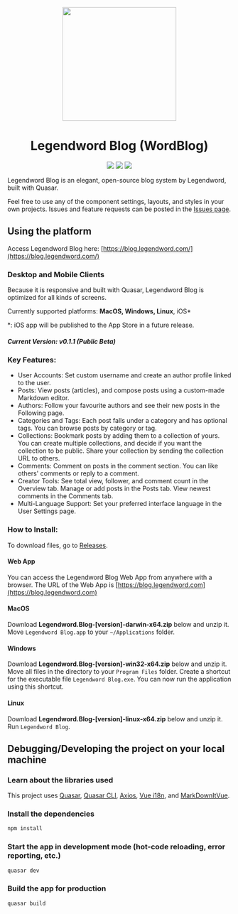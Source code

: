 <p align="center">
  <img width="256" height="256" src="https://raw.githubusercontent.com/legendword/blog/main/public/favicon.ico" />
</p>

<h1 align="center">
  Legendword Blog (WordBlog)
</h1>

<p align="center">
  <img src="https://img.shields.io/github/downloads/legendword/blog/total" />
  <img src="https://img.shields.io/github/commits-since/legendword/blog/latest?include_prereleases" />
  <img src="https://img.shields.io/website?down_color=lightgrey&down_message=offline&up_color=green&up_message=online&url=https%3A%2F%2Fblog.legendword.com" />
</p>


Legendword Blog is an elegant, open-source blog system by Legendword, built with Quasar.

Feel free to use any of the component settings, layouts, and styles in your own projects. Issues and feature requests can be posted in the [Issues page](https://github.com/legendword/blog/issues).

## Using the platform

Access Legendword Blog here: [https://blog.legendword.com/](https://blog.legendword.com/)

### Desktop and Mobile Clients

Because it is responsive and built with Quasar, Legendword Blog is optimized for all kinds of screens.

Currently supported platforms: **MacOS, Windows, Linux**, iOS*

*: iOS app will be published to the App Store in a future release.

##### Current Version: v0.1.1 (Public Beta)

### Key Features:
- User Accounts: Set custom username and create an author profile linked to the user.
- Posts: View posts (articles), and compose posts using a custom-made Markdown editor.
- Authors: Follow your favourite authors and see their new posts in the Following page.
- Categories and Tags: Each post falls under a category and has optional tags. You can browse posts by category or tag.
- Collections: Bookmark posts by adding them to a collection of yours. You can create multiple collections, and decide if you want the collection to be public. Share your collection by sending the collection URL to others.
- Comments: Comment on posts in the comment section. You can like others' comments or reply to a comment.
- Creator Tools: See total view, follower, and comment count in the Overview tab. Manage or add posts in the Posts tab. View newest comments in the Comments tab.
- Multi-Language Support: Set your preferred interface language in the User Settings page.

### How to Install:

To download files, go to [Releases](https://github.com/legendword/blog/releases).

#### Web App
You can access the Legendword Blog Web App from anywhere with a browser. The URL of the Web App is [https://blog.legendword.com](https://blog.legendword.com)
#### MacOS
Download **Legendword.Blog-[version]-darwin-x64.zip** below and unzip it. Move `Legendword Blog.app` to your `~/Applications` folder.
#### Windows
Download **Legendword.Blog-[version]-win32-x64.zip** below and unzip it. Move all files in the directory to your `Program Files` folder. Create a shortcut for the executable file `Legendword Blog.exe`. You can now run the application using this shortcut.
#### Linux
Download **Legendword.Blog-[version]-linux-x64.zip** below and unzip it. Run `Legendword Blog`.


## Debugging/Developing the project on your local machine

### Learn about the libraries used

This project uses [Quasar](https://quasar.dev/), [Quasar CLI](https://quasar.dev/quasar-cli/), [Axios](https://github.com/axios/axios), [Vue i18n](https://kazupon.github.io/vue-i18n/), and [MarkDownItVue](https://github.com/ravenq/markdown-it-vue).

### Install the dependencies
```bash
npm install
```

### Start the app in development mode (hot-code reloading, error reporting, etc.)
```bash
quasar dev
```


### Build the app for production
```bash
quasar build
```
